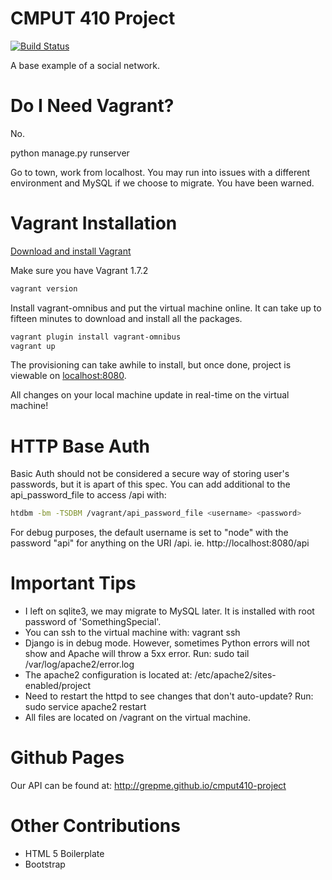 # CMPUT 410 Project

[![Build Status](https://travis-ci.org/grepme/cmput410-project.svg?branch=master)](https://travis-ci.org/grepme/cmput410-project)

A base example of a social network.

# Do I Need Vagrant?

No.

python manage.py runserver

Go to town, work from localhost. You may run into issues with a different environment and MySQL if we choose to
migrate. You have been warned.

# Vagrant Installation

[Download and install Vagrant](https://www.vagrantup.com/downloads.html)

Make sure you have Vagrant 1.7.2
```bash
vagrant version
```

Install vagrant-omnibus and put the virtual machine online. It can take up to fifteen minutes to download
and install all the packages.
```bash
vagrant plugin install vagrant-omnibus
vagrant up
```
The provisioning can take awhile to install, but once done, project is viewable on 
[localhost:8080](http://localhost:8080).

All changes on your local machine update in real-time on the virtual machine!

# HTTP Base Auth

Basic Auth should not be considered a secure way of storing user's passwords, but it is apart of this spec.
You can add additional to the api_password_file to access /api with:

```bash
htdbm -bm -TSDBM /vagrant/api_password_file <username> <password>
```

For debug purposes, the default username is set to "node" with the password "api" for anything on the URI /api.
ie. http://localhost:8080/api

# Important Tips

* I left on sqlite3, we may migrate to MySQL later. It is installed with root password of 'SomethingSpecial'.
* You can ssh to the virtual machine with: vagrant ssh
* Django is in debug mode. However, sometimes Python errors will not show and Apache will throw a 5xx error. Run: sudo tail /var/log/apache2/error.log
* The apache2 configuration is located at: /etc/apache2/sites-enabled/project
* Need to restart the httpd to see changes that don't auto-update? Run: sudo service apache2 restart
* All files are located on /vagrant on the virtual machine.

# Github Pages
Our API can be found at:
http://grepme.github.io/cmput410-project

# Other Contributions

* HTML 5 Boilerplate
* Bootstrap